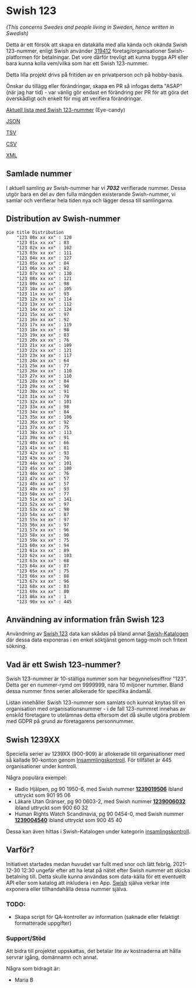 # Swish 123

*(This concerns Swedes and people living in Sweden, hence written in Swedish)*

Detta är ett försök att skapa en datakälla med alla kända och okända Swish 123-nummer, enligt Swish använder [319412](https://www.swish.nu/about-swish#Swish_in_numbers) företag/organisationer Swish-platformen för betalningar. Det vore därför trevligt att kunna bygga API eller bara kunna kolla vem/vilka som har ett Swish 123-nummer.

Detta lilla projekt drivs på fritiden av en privatperson och på hobby-basis.

Önskar du tillägg eller förändringar, skapa en PR så infogas detta "ASAP" (när jag har tid) - var vänlig gör endast en förändring per PR för att göra det överskådligt och enkelt för mig att verifiera förändringar.



[Aktuell lista med Swish 123-nummer](https://github.com/cisene/swish-123/blob/master/swish-123.md) (Eye-candy)

[JSON](https://github.com/cisene/swish-123/blob/master/json/swish-123-datasource.json)

[TSV](https://github.com/cisene/swish-123/blob/master/text/swish-123-datasource.tsv)

[CSV](https://github.com/cisene/swish-123/blob/master/text/swish-123-datasource.csv)

[XML](https://github.com/cisene/swish-123/blob/master/xml-data/swish-123-datasource.xml)



## Samlade nummer

I aktuell samling av Swish-nummer har vi ***7032*** verifierade nummer. Dessa utgör bara en del av den fulla mängden existerande Swish-nummer, vi samlar och verifierar hela tiden nya och lägger dessa till samlingarna.

## Distribution av Swish-nummer

```mermaid
pie title Distribution
    "123 00x xx xx" : 120
    "123 01x xx xx" : 83
    "123 02x xx xx" : 102
    "123 03x xx xx" : 111
    "123 04x xx xx" : 127
    "123 05x xx xx" : 84
    "123 06x xx xx" : 82
    "123 07x xx xx" : 130
    "123 08x xx xx" : 121
    "123 09x xx xx" : 98
    "123 10x xx xx" : 105
    "123 11x xx xx" : 93
    "123 12x xx xx" : 114
    "123 13x xx xx" : 112
    "123 14x xx xx" : 124
    "123 15x xx xx" : 97
    "123 16x xx xx" : 92
    "123 17x xx xx" : 119
    "123 18x xx xx" : 98
    "123 19x xx xx" : 83
    "123 20x xx xx" : 76
    "123 21x xx xx" : 109
    "123 22x xx xx" : 121
    "123 23x xx xx" : 117
    "123 24x xx xx" : 64
    "123 25x xx xx" : 77
    "123 26x xx xx" : 110
    "123 27x xx xx" : 110
    "123 28x xx xx" : 84
    "123 29x xx xx" : 90
    "123 30x xx xx" : 91
    "123 31x xx xx" : 70
    "123 32x xx xx" : 101
    "123 33x xx xx" : 98
    "123 34x xx xx" : 84
    "123 35x xx xx" : 106
    "123 36x xx xx" : 92
    "123 37x xx xx" : 75
    "123 38x xx xx" : 113
    "123 39x xx xx" : 91
    "123 40x xx xx" : 66
    "123 41x xx xx" : 81
    "123 42x xx xx" : 93
    "123 43x xx xx" : 70
    "123 44x xx xx" : 101
    "123 45x xx xx" : 100
    "123 46x xx xx" : 76
    "123 47x xx xx" : 57
    "123 48x xx xx" : 57
    "123 49x xx xx" : 93
    "123 50x xx xx" : 77
    "123 51x xx xx" : 141
    "123 52x xx xx" : 97
    "123 53x xx xx" : 98
    "123 54x xx xx" : 87
    "123 55x xx xx" : 97
    "123 56x xx xx" : 97
    "123 57x xx xx" : 96
    "123 58x xx xx" : 90
    "123 59x xx xx" : 75
    "123 60x xx xx" : 94
    "123 61x xx xx" : 89
    "123 62x xx xx" : 103
    "123 63x xx xx" : 68
    "123 64x xx xx" : 87
    "123 65x xx xx" : 75
    "123 66x xx xx" : 88
    "123 67x xx xx" : 96
    "123 68x xx xx" : 83
    "123 69x xx xx" : 80
    "123 86x xx xx" : 1
    "123 90x xx xx" : 445
```

## Användning av information från Swish 123

Användning av [Swish 123](https://github.com/cisene/swish-123) data kan skådas på bland annat [Swish-Katalogen](https://b19.se/swish-katalogen/) där dessa data exponeras i en enkel söktjänst genom tagg-moln och fritext sökning.



## Vad är ett Swish 123-nummer?

Swish 123-nummer är 10-ställiga nummer som har begynnelsesiffror "123". Detta ger en nummer-rymd om 9999999, nära 10 miljoner nummer. Bland dessa nummer finns serier allokerade för specifika ändamål. 

Listan innehåller Swish 123-nummer som samlats och kunnat knytas till en organisation med organisationsnummer - i de fall 123-nummret innehas av enskild företagare to utelämnas detta eftersom det då skulle utgöra problem med GDPR på grund av företagarens personnummer.



## Swish 1239XX

Speciella serier av 1239XX (900-909) är allokerade till organisationer med så kallade 90-konton genom [Insammlingskontroll](https://www.insamlingskontroll.se/90-konto-organisationer/). För tillfället är 445 organisationer under kontroll.

Några populära exempel:

* Radio Hjälpen, pg 90 1950-6, med Swish nummer **[1239019506](https://b19.se/swish-katalogen/1239019506)** ibland uttryckt som 901 95 06
* Läkare Utan Gränser, pg 90 0603-2, med Swish nummer **[1239006032](https://b19.se/swish-katalogen/1239006032)** ibland uttryckt som 900 60 32
* Human Rights Watch Scandinavia, pg 90 0454-0, med Swish nummer **[1239004540](https://b19.se/swish-katalogen/1239004540)** ibland uttryckt som 900 45 40

Dessa kan även hittas i Swish-Katalogen under kategorin [insamlingskontroll](https://b19.se/swish-katalogen/k/insamlingskontroll).



## Varför?

Initiativet startades medan huvudet var fullt med snor och lätt febrig, 2021-12-30 12:30 ungefär efter att ha letat på nätet efter Swish nummer att skicka betalning till. Detta skulle kunna användas som data-källa för ett eventuellt API eller som katalog att inkludera i en App. [Swish](https://swish.nu/) själva verkar inte exponera eller tillhandahålla dessa nummer själva. 



### TODO:

* Skapa script för QA-kontroller av information (saknade eller felaktigt formatterade uppgifter)


### Support/Stöd

Att bidra till projektet uppskattas, det betalar lite av kostnaderna att hålla servrar igång, domännamn och annat.

Några som bidragit är:
* Maria B
